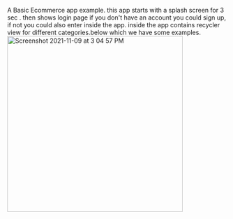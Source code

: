 A Basic Ecommerce app example.
this app starts with a splash screen for 3 sec .
then shows login page if you don't have an account you could sign up, if not you could also enter inside the app.
inside the app contains recycler view for different categories.below which we have some examples.
<img width="402" alt="Screenshot 2021-11-09 at 3 04 57 PM" src="https://user-images.githubusercontent.com/90784960/141069328-894dd0b4-447c-47d4-8156-49de83092338.png">
